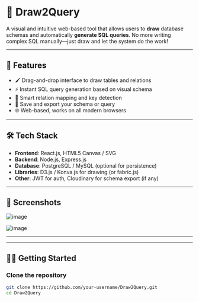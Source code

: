 # 🎨 Draw2Query

A visual and intuitive web-based tool that allows users to **draw** database schemas and automatically **generate SQL queries**. No more writing complex SQL manually—just draw and let the system do the work!

---

## 🚀 Features

- 🖌️ Drag-and-drop interface to draw tables and relations
- ⚡ Instant SQL query generation based on visual schema
- 🧠 Smart relation mapping and key detection
- 💾 Save and export your schema or query
- 🌐 Web-based, works on all modern browsers

---

## 🛠️ Tech Stack

- **Frontend**: React.js, HTML5 Canvas / SVG
- **Backend**: Node.js, Express.js
- **Database**: PostgreSQL / MySQL (optional for persistence)
- **Libraries**: D3.js / Konva.js for drawing (or fabric.js)
- **Other**: JWT for auth, Cloudinary for schema export (if any)

---

## 📸 Screenshots

![image](https://github.com/user-attachments/assets/f78413f2-99c4-4148-a664-30ed2fd7247c)

![image](https://github.com/user-attachments/assets/9729a4c8-4b82-403d-a098-91744cc36cac)

---


---

## 🧑‍💻 Getting Started

### Clone the repository

```bash
git clone https://github.com/your-username/Draw2Query.git
cd Draw2Query


